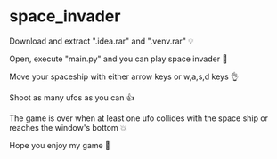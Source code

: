 # space_invader

Download and extract ".idea.rar" and ".venv.rar" :bulb:

Open, execute "main.py" and you can play space invader :high_brightness:

Move your spaceship with either arrow keys or w,a,s,d keys :ok_hand:

Shoot as many ufos as you can :thumbsup:

The game is over when at least one ufo collides with the space ship or reaches the window's bottom :collision:

Hope you enjoy my game :green_heart:
